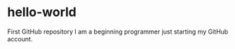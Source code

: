 # hello-world
First GitHub repository
I am a beginning programmer just starting my GitHub account. 
